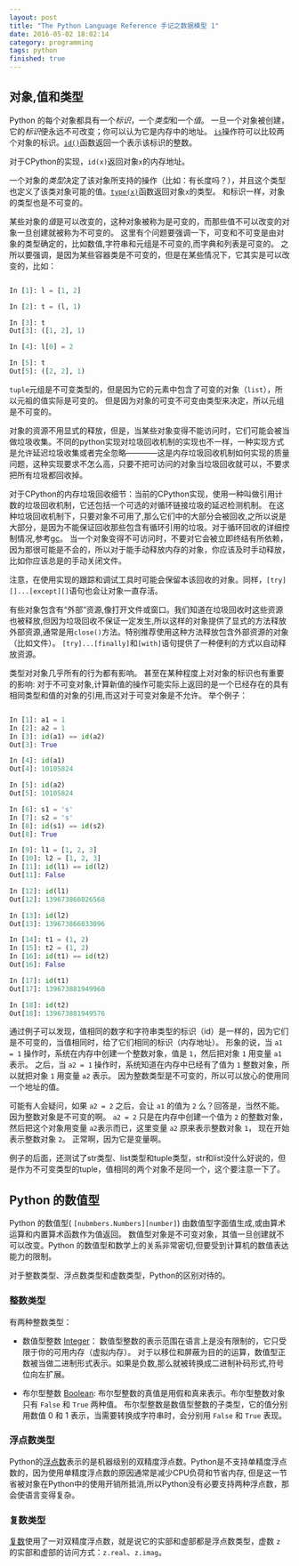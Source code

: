 ```yaml
---
layout: post
title: "The Python Language Reference 手记之数据模型 1"
date: 2016-05-02 18:02:14
category: programming
tags: python
finished: true
---
```


## 对象,值和类型

Python 的每个对象都具有一个*标识*，一个*类型*和一个*值*。
一旦一个对象被创建，它的*标识*便永远不可改变；你可以认为它是内存中的地址。
[`is`][is]操作符可以比较两个对象的标识。[`id()`][id]函数返回一个表示该标识的整数。

对于CPython的实现，`id(x)`返回对象`x`的内存地址。

一个对象的*类型*决定了该对象所支持的操作（比如：有长度吗？），并且这个类型也定义了该类对象可能的值。[`type(x)`][type]函数返回对象`x`的类型。
和标识一样，对象的类型也是不可变的。

某些对象的*值*是可以改变的，这种对象被称为是可变的，而那些值不可以改变的对象一旦创建就被称为不可变的。
这里有个问题要强调一下，可变和不可变是由对象的类型确定的，比如数值,字符串和元组是不可变的,而字典和列表是可变的。
之所以要强调，是因为某些容器类是不可变的，但是在某些情况下，它其实是可以改变的，比如：

```python

In [1]: l = [1, 2]

In [2]: t = (l, 1)

In [3]: t
Out[3]: ([1, 2], 1)

In [4]: l[0] = 2

In [5]: t
Out[5]: ([2, 2], 1)

```

`tuple`元组是不可变类型的，但是因为它的元素中包含了可变的对象（`list`），所以元祖的值实际是可变的。
但是因为对象的可变不可变由类型来决定，所以元组是不可变的。

对象的资源不用显式的释放，但是，当某些对象变得不能访问时，它们可能会被当做垃圾收集。不同的python实现对垃圾回收机制的实现也不一样，一种实现方式是允许延迟垃圾收集或者完全忽略————这是内存垃圾回收机制如何实现的质量问题，这种实现要求不怎么高，只要不把可访问的对象当垃圾回收就可以，不要求把所有垃圾都回收掉。

对于CPython的内存垃圾回收细节：当前的CPython实现，使用一种叫做引用计数的垃圾回收机制，它还包括一个可选的对循环链接垃圾的延迟检测机制。
在这种垃圾回收机制下，只要对象不可用了,那么它们中的大部分会被回收,之所以说是大部分，是因为不能保证回收那些包含有循环引用的垃圾。对于循环回收的详细控制情况,参考[gc][]。
当一个对象变得不可访问时，不要对它会被立即终结有所依赖，因为那很可能是不会的，所以对于能手动释放内存的对象，你应该及时手动释放，比如你应该总是的手动关闭文件。

注意，在使用实现的跟踪和调试工具时可能会保留本该回收的对象。同样，`[try][]...[except][]`语句也会让对象一直存活。

有些对象包含有“外部”资源,像打开文件或窗口。我们知道在垃圾回收时这些资源也被释放,但因为垃圾回收不保证一定发生,所以这样的对象提供了显式的方法释放外部资源,通常是用`close()`方法。特别推荐使用这种方法释放包含外部资源的对象（比如文件）。
`[try]...[finally]`和`[with]`语句提供了一种便利的方式以自动释放资源。

类型对对象几乎所有的行为都有影响。
甚至在某种程度上对对象的标识也有重要的影响:
对于不可变对象,计算新值的操作可能实际上返回的是一个已经存在的具有相同类型和值的对象的引用,而这对于可变对象是不允许。
举个例子：

```python

In [1]: a1 = 1
In [2]: a2 = 1
In [3]: id(a1) == id(a2)
Out[3]: True

In [4]: id(a1)
Out[4]: 10105824

In [5]: id(a2)
Out[5]: 10105824

In [6]: s1 = 's'
In [7]: s2 = 's'
In [8]: id(s1) == id(s2)
Out[8]: True

In [9]: l1 = [1, 2, 3]
In [10]: l2 = [1, 2, 3]
In [11]: id(l1) == id(l2)
Out[11]: False

In [12]: id(l1)
Out[12]: 139673866026568

In [13]: id(l2)
Out[13]: 139673866033096

In [14]: t1 = (1, 2)
In [15]: t2 = (1, 2)
In [16]: id(t1) == id(t2)
Out[16]: False

In [17]: id(t1)
Out[17]: 139673881949960

In [18]: id(t2)
Out[18]: 139673881949576

```

通过例子可以发现，值相同的数字和字符串类型的标识（id）是一样的，因为它们是不可变的，当值相同时，给了它们相同的标识（内存地址）。
形象的说，当 `a1 = 1` 操作时，系统在内存中创建一个整数对象，值是 `1`，然后把对象 `1` 用变量 `a1` 表示。
之后，当 `a2 = 1` 操作时，系统知道在内存中已经有了值为 `1` 整数对象，所以就把对象 `1` 用变量 `a2` 表示。
因为整数类型是不可变的，所以可以放心的使用同一个地址的值。

可能有人会疑问，如果 `a2 = 2` 之后，会让 `a1` 的值为 `2` 么？回答是，当然不能。因为整数对象是不可变的啊。
`a2 = 2` 只是在内存中创建一个值为 `2` 的整数对象，然后把这个对象用变量 `a2`表示而已，这里变量 `a2` 原来表示整数对象 `1`， 现在开始表示整数对象 `2`。
正常啊，因为它是变量啊。

例子的后面，还测试了str类型、list类型和tuple类型，str和list没什么好说的，但是作为不可变类型的tuple，值相同的两个对象不是同一个，这个要注意一下了。


## Python 的数值型

Python 的数值型( `[nubmbers.Numbers][number]`) 由数值型字面值生成,或由算术运算和内置算术函数作为值返回。
数值型对象是不可变对象，其值一旦创建就不可以改变。Python 的数值型和数学上的关系非常密切,但要受到计算机的数值表达能力的限制。

对于整数类型、浮点数类型和虚数类型，Python的区别对待的。

### 整数类型

有两种整数类型：
* 数值型整数 [Integer][int]： 数值型整数的表示范围在语言上是没有限制的，它只受限于你的可用内存（虚拟内存）。
对于以移位和屏蔽为目的的运算，数值型正数被当做二进制形式表示。如果是负数,那么就被转换成二进制补码形式,符号位向左扩展。

* 布尔型整数 [Boolean][bool]: 布尔型整数的真值是用假和真来表示。布尔型整数对象只有 `False` 和 `True` 两种值。
布尔型整数是数值型整数的子类型，它的值分别用数值 0 和 1 表示，当需要转换成字符串时，会分别用 `False` 和 `True` 表现。

### 浮点数类型

Python的[浮点数][float]表示的是机器级别的双精度浮点数。Python是不支持单精度浮点数的，因为使用单精度浮点数的原因通常是减少CPU负荷和节省内存,
但是这一节省被对象在Python中的使用开销所抵消,所以Python没有必要支持两种浮点数，那会使语言变得复杂。

### 复数类型

[复数][complex]使用了一对双精度浮点数，就是说它的实部和虚部都是浮点数类型，虚数 `z` 的实部和虚部的访问方式：`z.real`、`z.imag`。


[is]: https://docs.python.org/3/reference/expressions.html#is
[id]: https://docs.python.org/3/library/functions.html#id
[type]: https://docs.python.org/3/library/functions.html#type
[gc]: https://docs.python.org/3/library/gc.html#module-gc
[try]: https://docs.python.org/3/reference/compound_stmts.html#try
[except]: https://docs.python.org/3/reference/compound_stmts.html#except
[finally]: https://docs.python.org/3/reference/compound_stmts.html#finally
[with]: https://docs.python.org/3/reference/compound_stmts.html#with
[number]: https://docs.python.org/3/library/numbers.html#numbers.Number
[int]: https://docs.python.org/3/library/functions.html#int 
[bool]: https://docs.python.org/3/library/functions.html#bool
[float]: https://docs.python.org/3/library/functions.html#float
[complex]: https://docs.python.org/3/library/functions.html#complex